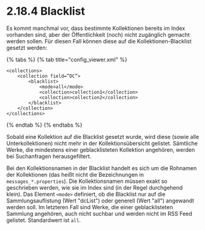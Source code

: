 # 2.18.4 Blacklist

Es kommt manchmal vor, dass bestimmte Kollektionen bereits im Index vorhanden sind, aber der Öffentlichkeit \(noch\) nicht zugänglich gemacht werden sollen. Für diesen Fall können diese auf die Kollektionen-Blacklist gesetzt werden:

{% tabs %}
{% tab title="config\_viewer.xml" %}
```markup
<collections>
    <collection field=”DC”>
        <blacklist>
            <mode>all</mode>
            <collection>collection1</collection>
            <collection>collection2</collection>
        </blacklist>
    </collection>
</collections>
```
{% endtab %}
{% endtabs %}

Sobald eine Kollektion auf die Blacklist gesetzt wurde, wird diese \(sowie alle Unterkollektionen\) nicht mehr in der Kollektionsübersicht gelistet. Sämtliche Werke, die mindestens einer geblacklisteten Kollektion angehören, werden bei Suchanfragen herausgefiltert. 

Bei den Kollektionsnamen in der Blacklist handelt es sich um die Rohnamen der Kollektionen \(das heißt nicht die Bezeichnungen in `messages_*.properties`\). Die Kollektionsnamen müssen exakt so geschrieben werden, wie sie im Index sind \(in der Regel durchgehend klein\). Das Element `<mode>` definiert, ob die Blacklist nur auf die Sammlungsauflistung \(Wert "dcList"\) oder generell \(Wert "all"\) angewandt werden soll. Im letzteren Fall sind Werke, die einer geblacklisteten Sammlung angehören, auch nicht suchbar und werden nicht im RSS Feed gelistet. Standardwert ist `all`.

